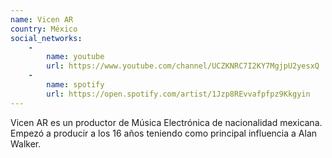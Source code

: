 ```yaml
---
name: Vicen AR
country: México
social_networks: 
    -
        name: youtube
        url: https://www.youtube.com/channel/UCZKNRC7I2KY7MgjpU2yesxQ
    -
        name: spotify
        url: https://open.spotify.com/artist/1Jzp8REvvafpfpz9Kkgyin
---
```

Vicen AR  es un productor de Música Electrónica de nacionalidad mexicana. Empezó a producir a los 16 años teniendo como principal influencia a Alan Walker.